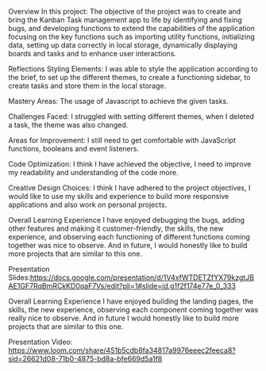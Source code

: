 Overview In this project: The objective of the project was to create and bring the Kanban Task management app to life by identifying and fixing bugs, and developing functions to extend the capabilities of the application focusing on the key functions such as importing utility functions, initializing data, setting up data correctly in local storage, dynamically displaying boards and tasks and to enhance user interactions. 

Reflections Styling Elements: I was able to style the application according to the brief, to set up the different themes, to create a functioning sidebar, to create tasks and store them in the local storage.

Mastery Areas: The usage of Javascript to achieve the given tasks.

Challenges Faced: I struggled with setting different themes, when I deleted a task, the theme was also changed.

Areas for Improvement: I still need to get comfortable with JavaScript functions, booleans and event listeners.

Code Optimization: I think I have achieved the objective, I need to improve my readability and understanding of the code more.

Creative Design Choices: I think I have adhered to the project objectives, I would like to use my skills and experience to build more responsive applications and also work on personal projects. 

Overall Learning Experience I have enjoyed debugging the bugs, adding other features and making it customer-friendly, the skills, the new experience, and observing each functioning of different functions coming together was nice to observe. And in future, I would honestly like to build more projects that are similar to this one.

Presentation Slides:https://docs.google.com/presentation/d/1V4xfWTDETZfYX79kzgtJBAE1GF7RqBmRCkKD0qaF7Vs/edit?pli=1#slide=id.g1f2f174e77e_0_333


Overall Learning Experience I have enjoyed building the landing pages, the skills, the new experience, observing each component coming together was really nice to observe. And in future I would honestly like to build more projects that are similar to this one.

Presentation Video: https://www.loom.com/share/451b5cdb8fa34817a9976eeec2feeca8?sid=26621d08-71b0-4875-bd8a-bfe669d5a1f8
